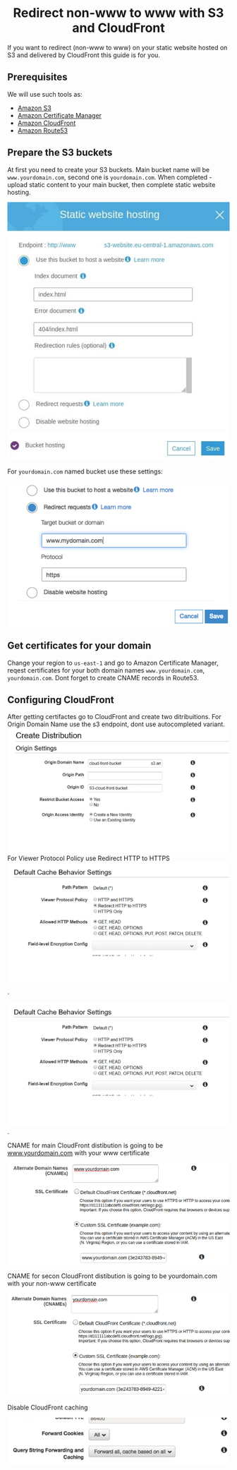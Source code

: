 <h1 align="center">Redirect non-www to www with S3 and CloudFront</h1>

If you want to redirect (non-www to www) on your static website hosted on S3 and delivered by CloudFront this guide is for you.

## Prerequisites

We will use such tools as:

* [Amazon S3](https://aws.amazon.com/s3/) 
* [Amazon Certificate Manager](https://aws.amazon.com/ru/certificate-manager/)
* [Amazon CloudFront](https://aws.amazon.com/ru/cloudfront/) 
* [Amazon Route53](https://aws.amazon.com/ru/route53/) 


## Prepare the S3 buckets 
At first you need to create your S3 buckets. Main bucket name will be ``www.yourdomain.com``, second one is ``yourdomain.com``. When completed - upload static content to your main bucket, then complete static website hosting.

![](s3-config.jpg)

For ``yourdomain.com`` named bucket use these settings:

![](s3-redirect.png)

## Get certificates for your domain

Change your region to ``us-east-1`` and go to Amazon Certificate Manager, reqest certificates for your both domain names ``www.yourdomain.com``, ``yourdomain.com``. Dont forget to create CNAME records in Route53.
 
## Configuring CloudFront

After getting certifactes go to CloudFront and create two ditribuitions. For Origin Domain Name use the s3 endpoint, dont use autocompleted variant. ![](cf-domain.png)
For Viewer Protocol Policy use Redirect HTTP to HTTPS ![](cf-redirect.png).

![](cf-redirect.png).

CNAME for main CloudFront distibution is going to be www.yourdomain.com with your www certificate 

![](cf-cname.png)

CNAME for secon CloudFront distibution is going to be yourdomain.com with your non-www certificate 

![](cf-cname-non-www.png)

Disable CloudFront caching

![](cf-caching.png)